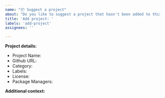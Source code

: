 ```yaml
---
name: "📦 Suggest a project"
about: "Do you like to suggest a project that hasn't been added to this best-of list yet?"
title: 'Add project: '
labels: 'add-project'
assignees: ''

---
```


<!--
Please make sure that the project was not already added or suggested to this best-of list. You can ensure this by searching the projects.yaml, the README.md, and the issue list.
-->

**Project details:**
<!-- Please fill out as much of the following information as possible. -->

- Project Name:
- Github URL:
- Category:  <!-- Choose one of the existing categories from the README.md or projects.yaml file -->
- Labels:  <!-- Choose some of the existing labels from the README.md or projects.yaml file, comma-separated list -->
- License:
- Package Managers: <!-- Add the IDs for every package manager that the project is available on (e.g. npm, pypi, conda, dockerhub, maven, apt, ...). For example: pypi:tensorflow conda:conda-forge/tensorflow dockerhub:tensorflow/tensorflow -->

**Additional context:**

<!-- Optional. Add any other context or additional information about the project. -->
